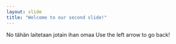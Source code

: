 ```yaml
---
layout: slide
title: "Welcome to our second slide!"
---
```

No tähän laitetaan jotain ihan omaa
Use the left arrow to go back!
